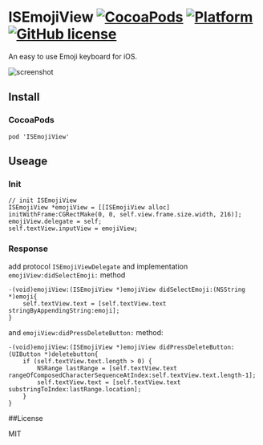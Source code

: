 ISEmojiView [![CocoaPods](https://img.shields.io/cocoapods/v/ISEmojiView.svg?style=flat-square)](http://cocoadocs.org/docsets/ISEmojiView) [![Platform](https://img.shields.io/cocoapods/p/ISEmojiView.svg?style=flat-square)](http://cocoadocs.org/docsets/ISEmojiView) [![GitHub license](https://img.shields.io/github/license/mashape/apistatus.svg?style=flat-square)](http://opensource.org/licenses/MIT)
===========



An easy to use Emoji keyboard for iOS.

![screenshot](https://raw.github.com/isaced/ISEmojiView/master/screenshot.jpg)

## Install

### CocoaPods

```
pod 'ISEmojiView'
```

## Useage

### Init
```
// init ISEmojiView
ISEmojiView *emojiView = [[ISEmojiView alloc] initWithFrame:CGRectMake(0, 0, self.view.frame.size.width, 216)];
emojiView.delegate = self;
self.textView.inputView = emojiView;
```

### Response

add protocol `ISEmojiViewDelegate` and implementation `emojiView:didSelectEmoji:` method

```
-(void)emojiView:(ISEmojiView *)emojiView didSelectEmoji:(NSString *)emoji{
    self.textView.text = [self.textView.text stringByAppendingString:emoji];
}
```
and `emojiView:didPressDeleteButton:` method:

```
-(void)emojiView:(ISEmojiView *)emojiView didPressDeleteButton:(UIButton *)deletebutton{
    if (self.textView.text.length > 0) {
        NSRange lastRange = [self.textView.text rangeOfComposedCharacterSequenceAtIndex:self.textView.text.length-1];
        self.textView.text = [self.textView.text substringToIndex:lastRange.location];
    }
}
```

##License

MIT
